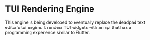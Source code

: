 # TUI Rendering Engine

This engine is being developed to eventually replace the deadpad text editor's tui engine.  It renders TUI widgets with an api that has a programming experience similar to Flutter.
